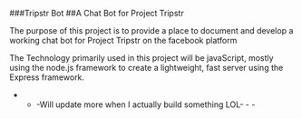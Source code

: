 ###Tripstr Bot
##A Chat Bot for Project Tripstr

The purpose of this project is to provide a place to document and develop a working chat bot for Project Tripstr on the facebook platform

The Technology primarily used in this project will be javaScript, mostly using the node.js framework to create a lightweight, fast server using the Express framework.

- - -Will update more when I actually build something LOL- - - 